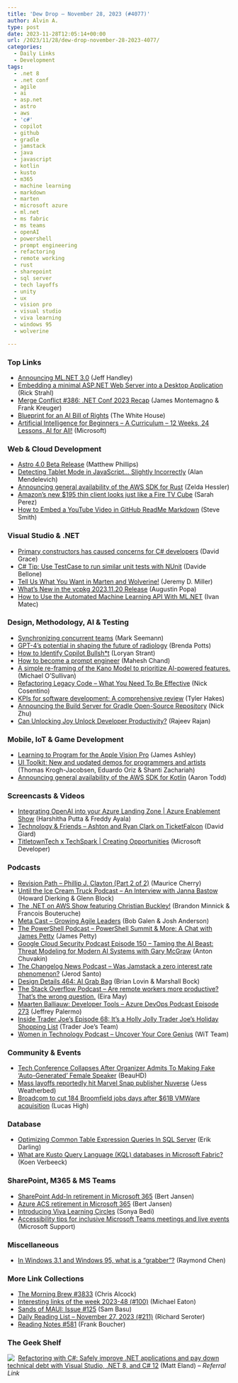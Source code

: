```yaml
---
title: 'Dew Drop – November 28, 2023 (#4077)'
author: Alvin A.
type: post
date: 2023-11-28T12:05:14+00:00
url: /2023/11/28/dew-drop-november-28-2023-4077/
categories:
  - Daily Links
  - Development
tags:
  - .net 8
  - .net conf
  - agile
  - ai
  - asp.net
  - astro
  - aws
  - 'c#'
  - copilot
  - github
  - gradle
  - jamstack
  - java
  - javascript
  - kotlin
  - kusto
  - m365
  - machine learning
  - markdown
  - marten
  - microsoft azure
  - ml.net
  - ms fabric
  - ms teams
  - openAI
  - powershell
  - prompt engineering
  - refactoring
  - remote working
  - rust
  - sharepoint
  - sql server
  - tech layoffs
  - unity
  - ux
  - vision pro
  - visual studio
  - viva learning
  - windows 95
  - wolverine

---
```

### <a name="top"></a>Top Links

  * <a href="https://devblogs.microsoft.com/dotnet/announcing-ml-net-3-0/" target="_blank" rel="noopener">Announcing ML.NET 3.0</a> (Jeff Handley)
  * <a href="https://weblog.west-wind.com/posts/2023/Nov/27/Embed-a-minimal-ASPNET-Web-Server-into-a-Desktop-Application" target="_blank" rel="noopener">Embedding a minimal ASP.NET Web Server into a Desktop Application</a> (Rick Strahl)
  * <a href="http://www.mergeconflict.fm/386" target="_blank" rel="noopener">Merge Conflict #386: .NET Conf 2023 Recap</a> (James Montemagno & Frank Kreuger)
  * <a href="https://www.whitehouse.gov/ostp/ai-bill-of-rights/" target="_blank" rel="noopener">Blueprint for an AI Bill of Rights</a> (The White House)
  * <a href="https://microsoft.github.io/AI-For-Beginners/" target="_blank" rel="noopener">Artificial Intelligence for Beginners &#8211; A Curriculum &#8211; 12 Weeks, 24 Lessons, AI for All!</a> (Microsoft)



### <a name="web"></a>Web & Cloud Development

  * <a href="https://astro.build/blog/astro-4-beta/" target="_blank" rel="noopener">Astro 4.0 Beta Release</a> (Matthew Phillips)
  * <a href="https://blog.ailon.org/detecting-tablet-mode-in-javascript-slightly-incorrectly-8e695ddb7844?source=rss-7f6a1877be4b------2" target="_blank" rel="noopener">Detecting Tablet Mode in JavaScript… Slightly Incorrectly</a> (Alan Mendelevich)
  * <a href="https://aws.amazon.com/blogs/developer/announcing-general-availability-of-the-aws-sdk-for-rust/" target="_blank" rel="noopener">Announcing general availability of the AWS SDK for Rust</a> (Zelda Hessler)
  * <a href="https://techcrunch.com/2023/11/27/amazons-new-195-thin-client-looks-just-like-a-fire-tv-cube/" target="_blank" rel="noopener">Amazon’s new $195 thin client looks just like a Fire TV Cube</a> (Sarah Perez)
  * <a href="https://ardalis.com/how-to-embed-youtube-video-in-github-readme-markdown/" target="_blank" rel="noopener">How to Embed a YouTube Video in GitHub ReadMe Markdown</a> (Steve Smith)



### <a name="dotnet"></a>Visual Studio & .NET

  * <a href="https://www.roundthecode.com/dotnet-blog/primary-constructors-caused-concerns-csharp-developers" target="_blank" rel="noopener">Primary constructors has caused concerns for C# developers</a> (David Grace)
  * <a href="https://www.code4it.dev/csharptips/nunit-testcase/" target="_blank" rel="noopener">C# Tip: Use TestCase to run similar unit tests with NUnit</a> (Davide Bellone)
  * <a href="https://jeremydmiller.com/2023/11/27/tell-us-what-you-want-in-marten-and-wolverine/" target="_blank" rel="noopener">Tell Us What You Want in Marten and Wolverine!</a> (Jeremy D. Miller)
  * <a href="https://devblogs.microsoft.com/cppblog/whats-new-in-the-vcpkg-2023-11-20-release/" target="_blank" rel="noopener">What’s New in the vcpkg 2023.11.20 Release</a> (Augustin Popa)
  * <a href="https://code-maze.com/csharp-automated-machine-learning-api-with-ml-net/" target="_blank" rel="noopener">How to Use the Automated Machine Learning API With ML.NET</a> (Ivan Matec)



### <a name="design"></a>Design, Methodology, AI & Testing

  * <a href="https://blog.ploeh.dk/2023/11/27/synchronizing-concurrent-teams/" target="_blank" rel="noopener">Synchronizing concurrent teams</a> (Mark Seemann)
  * <a href="https://www.microsoft.com/en-us/research/blog/gpt-4s-potential-in-shaping-the-future-of-radiology/" target="_blank" rel="noopener">GPT-4’s potential in shaping the future of radiology</a> (Brenda Potts)
  * <a href="https://www.loryanstrant.com/2023/11/28/how-to-identify-copilot-bullsht/#utm_source=rss&utm_medium=rss&utm_campaign=how-to-identify-copilot-bullsht" target="_blank" rel="noopener">How to Identify Copilot Bullsh*t</a> (Loryan Strant)
  * <a href="https://www.c-sharpcorner.com/article/how-to-become-a-prompt-engineer/" target="_blank" rel="noopener">How to become a prompt engineer</a> (Mahesh Chand)
  * <a href="https://medium.com/uxr-microsoft/a-simple-re-framing-of-the-kano-model-to-prioritise-ai-powered-features-d57b0b956d4d?source=rss----59751c8587e8---4" target="_blank" rel="noopener">A simple re-framing of the Kano Model to prioritize AI-powered features.</a> (Michael O&#8217;Sullivan)
  * <a href="https://www.devleader.ca/2023/11/27/refactoring-legacy-code-what-you-need-to-be-effective/" target="_blank" rel="noopener">Refactoring Legacy Code – What You Need To Be Effective</a> (Nick Cosentino)
  * <a href="https://www.7pace.com/blog/kpis-for-software-development" target="_blank" rel="noopener">KPIs for software development: A comprehensive review</a> (Tyler Hakes)
  * <a href="https://devblogs.microsoft.com/java/announcing-the-build-server-for-gradle-open-source-repository/" target="_blank" rel="noopener">Announcing the Build Server for Gradle Open-Source Repository</a> (Nick Zhu)
  * <a href="https://devops.com/can-unlocking-joy-unlock-developer-productivity/" target="_blank" rel="noopener">Can Unlocking Joy Unlock Developer Productivity?</a> (Rajeev Rajan)



### <a name="mobile"></a>Mobile, IoT & Game Development

  * <a href="https://www.imaginativeuniversal.com/blog/2023/11/27/learning-to-program-for-the-apple-vision-pro/" target="_blank" rel="noopener">Learning to Program for the Apple Vision Pro</a> (James Ashley)
  * <a href="https://blog.unity.com/engine-platform/new-ui-toolkit-demos-for-programmers-artists" target="_blank" rel="noopener">UI Toolkit: New and updated demos for programmers and artists</a> (Thomas Krogh-Jacobsen, Eduardo Oriz & Shanti Zachariah)
  * <a href="https://aws.amazon.com/blogs/developer/aws-sdk-for-kotlin-ga/" target="_blank" rel="noopener">Announcing general availability of the AWS SDK for Kotlin</a> (Aaron Todd)



### <a name="videos"></a>Screencasts & Videos

  * <a href="http://www.youtube.com/watch?v=w1C4JZzFGD0" target="_blank" rel="noopener">Integrating OpenAI into your Azure Landing Zone | Azure Enablement Show</a> (Harshitha Putta & Freddy Ayala)
  * <a href="https://davidgiard.com/ashton-and-ryan-clark-on-ticketfalcon" target="_blank" rel="noopener">Technology & Friends &#8211; Ashton and Ryan Clark on TicketFalcon</a> (David Giard)
  * <a href="http://www.youtube.com/watch?v=Uub7zGtjRkM" target="_blank" rel="noopener">TitletownTech x TechSpark | Creating Opportunities</a> (Microsoft Developer)



### <a name="podcasts"></a>Podcasts

  * <a href="https://revisionpath.com/phillip-j-clayton-part-2-of-2" target="_blank" rel="noopener">Revision Path &#8211; Phillip J. Clayton (Part 2 of 2)</a> (Maurice Cherry)
  * <a href="http://sites.libsyn.com/445863/an-interview-with-janna-bastow" target="_blank" rel="noopener">Until the Ice Cream Truck Podcast &#8211; An Interview with Janna Bastow</a> (Howard Dierking & Glenn Block)
  * <a href="https://art19.com/shows/net-on-aws/episodes/fbde7770-9436-4c75-bae0-f93cc8ea5c86" target="_blank" rel="noopener">The .NET on AWS Show featuring Christian Buckley!</a> (Brandon Minnick & Francois Bouteruche)
  * <a href="https://www.meta-cast.com/episode/growing-agile-leaders" target="_blank" rel="noopener">Meta Cast &#8211; Growing Agile Leaders</a> (Bob Galen & Josh Anderson)
  * <a href="https://powershell.org/2023/11/the-powershell-podcast-powershell-summit-more-a-chat-with-james-petty/" target="_blank" rel="noopener">The PowerShell Podcast &#8211; PowerShell Summit & More: A Chat with James Petty</a> (James Petty)
  * <a href="https://cloudsecuritypodcast.libsyn.com/ep150-taming-the-ai-beast-threat-modeling-for-modern-ai-systems-with-gary-mcgraw" target="_blank" rel="noopener">Google Cloud Security Podcast Episode 150 &#8211; Taming the AI Beast: Threat Modeling for Modern AI Systems with Gary McGraw</a> (Anton Chuvakin)
  * <a href="https://changelog.com/news/72" target="_blank" rel="noopener">The Changelog News Podcast &#8211; Was Jamstack a zero interest rate phenomenon?</a> (Jerod Santo)
  * <a href="https://designdetails.fm/episodes/clULj7vY" target="_blank" rel="noopener">Design Details 464: AI Grab Bag</a> (Brian Lovin & Marshall Bock)
  * <a href="https://stackoverflow.blog/2023/11/27/are-remote-workers-more-productive-that-s-the-wrong-question/" target="_blank" rel="noopener">The Stack Overflow Podcast &#8211; Are remote workers more productive? That’s the wrong question.</a> (Eira May)
  * <a href="http://feed.azuredevops.show/maarten-balliauw-developer-tools-episode-273" target="_blank" rel="noopener">Maarten Balliauw: Developer Tools &#8211; Azure DevOps Podcast Episode 273</a> (Jeffrey Palermo)
  * <a href="http://insidetjs.libsyn.com/episode-68-its-a-holly-jolly-trader-joes-holiday-shopping-list" target="_blank" rel="noopener">Inside Trader Joe&#8217;s Episode 68: It&#8217;s a Holly Jolly Trader Joe&#8217;s Holiday Shopping List</a> (Trader Joe&#8217;s Team)
  * <a href="https://podcasters.spotify.com/pod/show/witdc/episodes/Uncover-Your-Core-Genius-e2cff92" target="_blank" rel="noopener">Women in Technology Podcast &#8211; Uncover Your Core Genius</a> (WiT Team)



### <a name="events"></a>Community & Events

  * <a href="https://slashdot.org/story/23/11/27/2235211/tech-conference-collapses-after-organizer-admits-to-making-fake-auto-generated-female-speaker?utm_source=rss1.0mainlinkanon&utm_medium=feed" target="_blank" rel="noopener">Tech Conference Collapses After Organizer Admits To Making Fake &#8216;Auto-Generated&#8217; Female Speaker</a> (BeauHD)
  * <a href="https://www.theverge.com/2023/11/27/23977673/bytedance-nuverse-gaming-layoffs-restructure" target="_blank" rel="noopener">Mass layoffs reportedly hit Marvel Snap publisher Nuverse</a> (Jess Weatherbed)
  * <a href="https://bizwest.com/2023/11/27/broadcom-cutting-184-jobs-days-after-61b-vmware-acquisition/#djPop" target="_blank" rel="noopener">Broadcom to cut 184 Broomfield jobs days after $61B VMWare acquisition</a> (Lucas High)



### <a name="sql"></a>Database

  * <a href="https://erikdarling.com/optimizing-common-table-expression-queries-in-sql-server/" target="_blank" rel="noopener">Optimizing Common Table Expression Queries In SQL Server</a> (Erik Darling)
  * <a href="https://www.mssqltips.com/sqlservertip/7850/kusto-query-language-kql-databases-in-microsoft-fabric/" target="_blank" rel="noopener">What are Kusto Query Language (KQL) databases in Microsoft Fabric?</a> (Koen Verbeeck)



### <a name="sp"></a>SharePoint, M365 & MS Teams

  * <a href="https://techcommunity.microsoft.com/t5/office-end-of-support-blog/sharepoint-add-in-retirement-in-microsoft-365/ba-p/3982042" target="_blank" rel="noopener">SharePoint Add-In retirement in Microsoft 365</a> (Bert Jansen)
  * <a href="https://techcommunity.microsoft.com/t5/microsoft-sharepoint-blog/azure-acs-retirement-in-microsoft-365/ba-p/3982039" target="_blank" rel="noopener">Azure ACS retirement in Microsoft 365</a> (Bert Jansen)
  * <a href="https://techcommunity.microsoft.com/t5/viva-glint-blog/introducing-viva-learning-circles/ba-p/3988040" target="_blank" rel="noopener">Introducing Viva Learning Circles</a> (Sonya Bedi)
  * <a href="https://support.microsoft.com/en-us/office/accessibility-tips-for-inclusive-microsoft-teams-meetings-and-live-events-fa0cb694-0fcd-4019-b67c-8270ea4e0c54" target="_blank" rel="noopener">Accessibility tips for inclusive Microsoft Teams meetings and live events</a> (Microsoft Support)



### <a name="misc"></a>Miscellaneous

  * <a href="https://devblogs.microsoft.com/oldnewthing/20231127-00/?p=109067" target="_blank" rel="noopener">In Windows 3.1 and Windows 95, what is a “grabber”?</a> (Raymond Chen)



### <a name="links"></a>More Link Collections

  * <a href="https://blog.cwa.me.uk/2023/11/28/the-morning-brew-3833/" target="_blank" rel="noopener">The Morning Brew #3833</a> (Chris Alcock)
  * <a href="https://samestuffdifferentday.net/2023/11/27/Interesting-links-of-the-week-2023-48/" target="_blank" rel="noopener">Interesting links of the week 2023-48 (#100)</a> (Michael Eaton)
  * <a href="https://www.telerik.com/blogs/sands-maui-issue-125" target="_blank" rel="noopener">Sands of MAUI: Issue #125</a> (Sam Basu)
  * <a href="https://seroter.com/2023/11/27/daily-reading-list-november-27-2023-211/" target="_blank" rel="noopener">Daily Reading List – November 27, 2023 (#211)</a> (Richard Seroter)
  * <a href="https://www.frankysnotes.com/2023/11/reading-notes-581.html" target="_blank" rel="noopener">Reading Notes #581</a> (Frank Boucher)



### <a name="shelf"></a>The Geek Shelf

<a href="https://www.amazon.com/dp/1835089984/?tag=amavin-20" target="_blank" rel="noopener"><img decoding="async" align="left" style="margin: 0px 4px 0px 0px; border: 0px currentcolor; border-image: none; float: left; display: inline; background-image: none;" src="https://m.media-amazon.com/images/I/41-hg1Tix-L._SS135_.jpg" border="0" /></a>&nbsp;<a href="https://www.amazon.com/dp/1835089984/?tag=amavin-20" target="_blank" rel="noopener">Refactoring with C#: Safely improve .NET applications and pay down technical debt with Visual Studio, .NET 8, and C# 12</a> (Matt Eland) _&#8211; Referral Link_